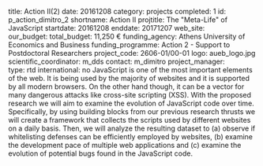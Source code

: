 title: Action II(2)
date:  20161208
category: projects
completed: 1
id: p_action_dimitro_2
shortname: Action II
projtitle: The "Meta-Life" of JavaScript
startdate: 20161208
enddate: 20171207
web_site:  
our_budget:
total_budget: 11,250 €
funding_agency: Athens University of Economics and Business
funding_programme: Action 2 - Support to Postdoctoral Researchers
project_code: 2606-01/00-01
logo: aueb_logo.jpg  
scientific_coordinator: m_dds
contact: m_dimitro
project_manager:  
type: rtd
international: no
JavaScript is one of the most important elements of the web. It is being used by the majority of websites and it is supported by all modern browsers. On the other hand though, it can be a vector for many dangerous attacks like cross-site scripting (XSS). With the proposed research we will aim to examine the evolution of JavaScript code over time. Specifically, by using building blocks from our previous research thrusts we will create a framework that collects the scripts used by different websites on a daily basis. Then, we will analyze the resulting dataset to (a) observe if whitelisting defenses can be efficiently employed by websites, (b) examine the development pace of multiple web applications and (c) examine the evolution of potential bugs found in the JavaScript code.
